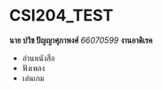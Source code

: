 # CSI204_TEST
**นาย ปวิช ปัญญาศุภาพงศ์**
*66070599*
**งานอาดิเรค**
- อ่านหนังสือ
- ฟังเพลง
- เล่นเกม
